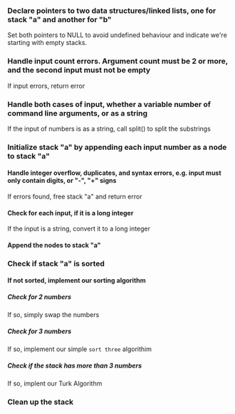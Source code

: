 ### Declare pointers to two data structures/linked lists, one for stack "a" and another for "b"
Set both pointers to NULL to avoid undefined behaviour and indicate we're starting with empty stacks.

### Handle input count errors. Argument count must be 2 or more, and the second input must not be empty
If input errors, return error

### Handle both cases of input, whether a variable number of command line arguments, or as a string
If the input of numbers is as a string, call split() to split the substrings

### Initialize stack "a" by appending each input number as a node to stack "a"
#### Handle integer overflow, duplicates, and syntax errors, e.g. input must only contain digits, or "-", "+" signs
If errors found, free stack "a" and return error
#### Check for each input, if it is a long integer
If the input is a string, convert it to a long integer 
#### Append the nodes to stack "a"

### Check if stack "a" is sorted
#### If not sorted, implement our sorting algorithm 
##### Check for 2 numbers
If so, simply swap the numbers
##### Check for 3 numbers
If so, implement our simple `sort three` algorithim
##### Check if the stack has more than 3 numbers
If so, implent our Turk Algorithm

### Clean up the stack